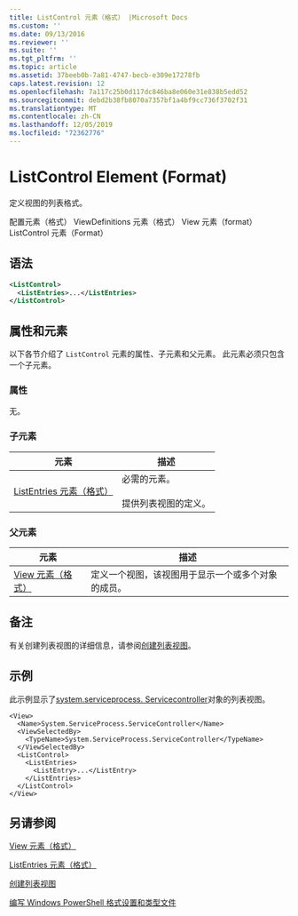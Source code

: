 ```yaml
---
title: ListControl 元素（格式） |Microsoft Docs
ms.custom: ''
ms.date: 09/13/2016
ms.reviewer: ''
ms.suite: ''
ms.tgt_pltfrm: ''
ms.topic: article
ms.assetid: 37beeb0b-7a81-4747-becb-e309e17278fb
caps.latest.revision: 12
ms.openlocfilehash: 7a117c25b0d117dc846ba8e060e31e838b5edd52
ms.sourcegitcommit: debd2b38fb8070a7357bf1a4bf9cc736f3702f31
ms.translationtype: MT
ms.contentlocale: zh-CN
ms.lasthandoff: 12/05/2019
ms.locfileid: "72362776"
---
```

# <a name="listcontrol-element-format"></a>ListControl Element (Format)

定义视图的列表格式。

配置元素（格式） ViewDefinitions 元素（格式） View 元素（format） ListControl 元素（Format）

## <a name="syntax"></a>语法

```xml
<ListControl>
  <ListEntries>...</ListEntries>
</ListControl>

```

## <a name="attributes-and-elements"></a>属性和元素

以下各节介绍了 `ListControl` 元素的属性、子元素和父元素。 此元素必须只包含一个子元素。

### <a name="attributes"></a>属性

无。

### <a name="child-elements"></a>子元素

|元素|描述|
|-------------|-----------------|
|[ListEntries 元素（格式）](./listentries-element-for-listcontrol-format.md)|必需的元素。<br /><br /> 提供列表视图的定义。|

### <a name="parent-elements"></a>父元素

|元素|描述|
|-------------|-----------------|
|[View 元素（格式）](./view-element-format.md)|定义一个视图，该视图用于显示一个或多个对象的成员。|

## <a name="remarks"></a>备注

有关创建列表视图的详细信息，请参阅[创建列表视图](./creating-a-list-view.md)。

## <a name="example"></a>示例

此示例显示了[system.serviceprocess. Servicecontroller](/dotnet/api/System.ServiceProcess.ServiceController)对象的列表视图。

```
<View>
  <Name>System.ServiceProcess.ServiceController</Name>
  <ViewSelectedBy>
    <TypeName>System.ServiceProcess.ServiceController</TypeName>
  </ViewSelectedBy>
  <ListControl>
    <ListEntries>
      <ListEntry>...</ListEntry>
    </ListEntries>
  </ListControl>
</View>
```

## <a name="see-also"></a>另请参阅

[View 元素（格式）](./view-element-format.md)

[ListEntries 元素（格式）](./listentries-element-for-listcontrol-format.md)

[创建列表视图](./creating-a-list-view.md)

[编写 Windows PowerShell 格式设置和类型文件](./writing-a-powershell-formatting-file.md)
